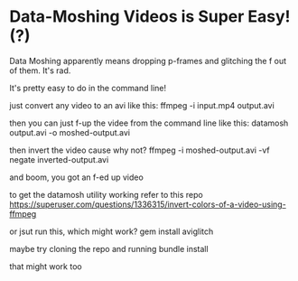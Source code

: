 # Data-Moshing Videos is Super Easy! (?)

Data Moshing apparently means dropping p-frames and glitching the f out of them. It's rad.

It's pretty easy to do in the command line!



just convert any video to an avi like this:
ffmpeg -i input.mp4 output.avi

then you can just f-up the videe from the command line like this:
datamosh output.avi -o moshed-output.avi

then invert the video cause why not?
ffmpeg -i moshed-output.avi -vf negate inverted-output.avi

and boom, you got an f-ed up video



to get the datamosh utility working refer to this repo
https://superuser.com/questions/1336315/invert-colors-of-a-video-using-ffmpeg

or jsut run this, which might work?
gem install aviglitch

maybe try cloning the repo and running
bundle install

that might work too
